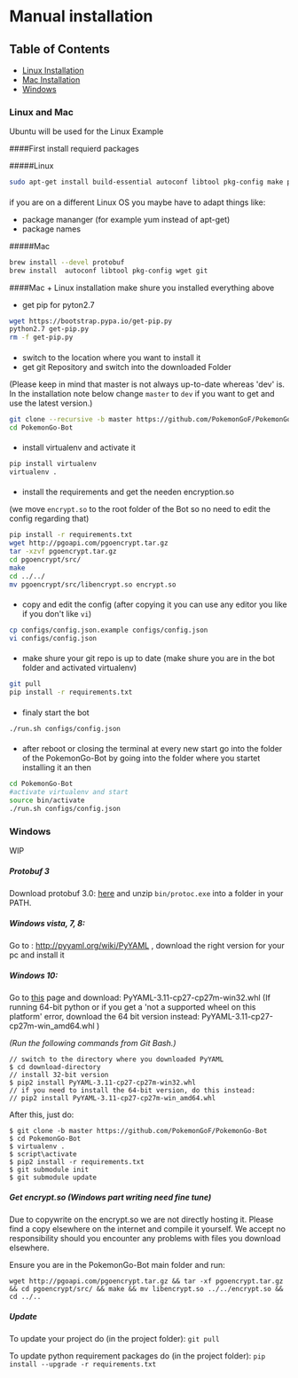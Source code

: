 # Manual installation

## Table of Contents
- [Linux Installation](#linux)
- [Mac Installation](#mac)
- [Windows](#windows)

### Linux and Mac
Ubuntu will be used for the Linux Example

####First install requierd packages

#####Linux
```bash
sudo apt-get install build-essential autoconf libtool pkg-config make python-dev python-protobuf python2.7 wget git
```
####
if you are on a different Linux OS you maybe have to adapt things like:

- package mananger (for example yum instead of apt-get)
- package names

#####Mac
```bash
brew install --devel protobuf
brew install  autoconf libtool pkg-config wget git
```
####Mac + Linux installation
make shure you installed everything above

- get pip for pyton2.7
```bash
wget https://bootstrap.pypa.io/get-pip.py
python2.7 get-pip.py
rm -f get-pip.py
```
####
- switch to the location where you want to install it
- get git Repository and switch into the downloaded Folder

(Please keep in mind that master is not always up-to-date whereas 'dev' is. In the installation note below change `master` to `dev` if you want to get and use the latest version.)
```bash
git clone --recursive -b master https://github.com/PokemonGoF/PokemonGo-Bot  
cd PokemonGo-Bot
```
####
- install virtualenv and activate it
```bash
pip install virtualenv
virtualenv .
```
####
- install the requirements and get the needen encryption.so

(we move `encrypt.so` to the root folder of the Bot so no need to edit the config regarding that)
```bash
pip install -r requirements.txt
wget http://pgoapi.com/pgoencrypt.tar.gz
tar -xzvf pgoencrypt.tar.gz
cd pgoencrypt/src/
make
cd ../../
mv pgoencrypt/src/libencrypt.so encrypt.so
```
####
- copy and edit the config
(after copying it you can use any editor you like if you don't like `vi`) 
```bash
cp configs/config.json.example configs/config.json
vi configs/config.json
```
####
- make shure your git repo is up to date
(make shure you are in the bot folder and activated virtualenv)
```bash
git pull
pip install -r requirements.txt
```
####
- finaly start the bot
```bash
./run.sh configs/config.json
```
####
- after reboot or closing the terminal at every new start go into the folder of the PokemonGo-Bot by going into the folder where you startet installing it an then
```bash
cd PokemonGo-Bot
#activate virtualenv and start
source bin/activate
./run.sh configs/config.json
```


### Windows
WIP

##### Protobuf 3
Download protobuf 3.0: [here](https://github.com/google/protobuf/releases/download/v3.0.0-beta-4/protoc-3.0.0-beta-4-win32.zip) and unzip `bin/protoc.exe` into a folder in your PATH.

##### Windows vista, 7, 8:
Go to : http://pyyaml.org/wiki/PyYAML , download the right version for your pc and install it

##### Windows 10:
Go to [this](http://www.lfd.uci.edu/~gohlke/pythonlibs/#pyyaml) page and download: PyYAML-3.11-cp27-cp27m-win32.whl
(If running 64-bit python or if you get a 'not a supported wheel on this platform' error,
download the 64 bit version instead: PyYAML-3.11-cp27-cp27m-win_amd64.whl )

*(Run the following commands from Git Bash.)*

```
// switch to the directory where you downloaded PyYAML
$ cd download-directory
// install 32-bit version
$ pip2 install PyYAML-3.11-cp27-cp27m-win32.whl
// if you need to install the 64-bit version, do this instead:
// pip2 install PyYAML-3.11-cp27-cp27m-win_amd64.whl
```

After this, just do:

```
$ git clone -b master https://github.com/PokemonGoF/PokemonGo-Bot
$ cd PokemonGo-Bot
$ virtualenv .
$ script\activate
$ pip2 install -r requirements.txt
$ git submodule init
$ git submodule update
```

##### Get encrypt.so (Windows part writing need fine tune)
Due to copywrite on the encrypt.so we are not directly hosting it. Please find a copy elsewhere on the internet and compile it yourself. We accept no responsibility should you encounter any problems with files you download elsewhere.

Ensure you are in the PokemonGo-Bot main folder and run:

`wget http://pgoapi.com/pgoencrypt.tar.gz && tar -xf pgoencrypt.tar.gz && cd pgoencrypt/src/ && make && mv libencrypt.so ../../encrypt.so && cd ../..`

##### Update
To update your project do (in the project folder): `git pull`

To update python requirement packages do (in the project folder): `pip install --upgrade -r requirements.txt`




